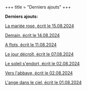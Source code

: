 +++
title = "Derniers ajouts"
+++

**Derniers ajouts:**

[La mariée rose, écrit le 15.08.2024](./seasons/21_vingt_et_unieme_saison/la_mariee_rose/)

[Demain, écrit le 14.08.2024](./seasons/21_vingt_et_unieme_saison/demain/)

[A flots, écrit le 11.08.2024](./seasons/21_vingt_et_unieme_saison/a_flots/)

[Le jour décroît, écrit le 07.08.2024](./seasons/21_vingt_et_unieme_saison/le_jour_decroit/)

[Le soleil s'endort, écrit le 02.08.2024](./seasons/21_vingt_et_unieme_saison/le_soleil_s_endort/)

[Vers l'abbaye, écrit le 02.08.2024](./seasons/21_vingt_et_unieme_saison/vers_l_abbaye/)

[L'ange dans le ciel, écrit le 01.08.2024](./seasons/21_vingt_et_unieme_saison/l_ange_dans_le_ciel/)
